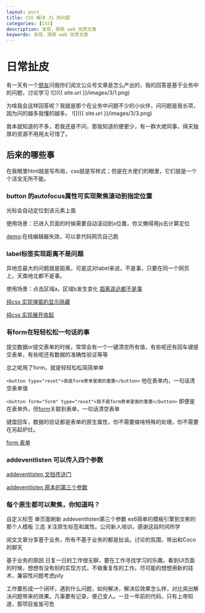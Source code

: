 ```yaml
---
layout: post
title: CSS 解决 JS 的问题
categories: [CSS]
description: 发现，探索 web 优质文章
keywords: 发现，探索 web 优质文章
---
```

# 日常扯皮

有一天有一个[朋友](https://github.com/chokcoco)问我你们阅文公众号文章是怎么产出的，我的回答是基于业务中的问题，讨论学习
![]({{ site.url }}/images/3/1.png)

为啥我会这样回答呢？我就是那个在业务中问题不少的小伙伴，问问题是我长项，因为问的越多我懂的越多。
![]({{ site.url }}/images/3/3.png)

我本就知道的不多，若我还是不问，那我知道的便更少，有一群大佬同事，得天独厚的资源不用用太可惜了。

## 后来的哪些事
在我眼里html就是写布局，css就是写样式；但是在大佬们的眼里，它们就是一个个活宝无所不能。
### button 的autofocus属性可实现聚焦滚动到指定位置
光标会自动定位到该元素上面

使用场景：已进入页面的时候需要自动滚动到x位置，你又懒得用js去计算定位

[demo](https://codepen.io/qingchuang/pen/WNoEEdJ):在线编辑器失效，可以拿代码网页自己跑

### label标签实现距离不是问题
异地恋最大的问题就是距离，可是这对label来说，不是事，只要在同一个网页上，天南地北都不是事。

使用场景：点击区域a，区域b发生变化
[距离遥远都不是事](https://codepen.io/qingchuang/pen/LYRBBZL)

[纯css 实现弹窗的显示隐藏](https://codepen.io/qingchuang/pen/yLaWmPv)

[纯css 实现展开收起](https://codepen.io/qingchuang/pen/WNoKXoR)


### 有form在轻轻松松一句话的事
提交数据or提交表单的时候，常常会有一个一键清空所有值，有些呢还有回车键提交表单，有些呢还有数据的准确性验证等等

总之呢用了form，就是轻轻松松简简单单

`<button type="reset">我是form表单里面的重置</button>` 他在表单内，一句话清空表单值

`<button form="form" type="reset">我不是form表单里面的重置</button>` 即便是在表单外，但[form](https://developer.mozilla.org/zh-CN/docs/Web/HTML/Element/button)关联到表单，一句话清空表单

键盘回车，数据的验证都是表单的原生属性，你不需要做啥特殊的处理，你不需要在另起炉灶。

[form 表单](https://codepen.io/qingchuang/pen/xxEJzeO)
### addeventlisten 可以传入四个参数

[addeventlisten 文档传送门](https://developer.mozilla.org/zh-CN/docs/Web/API/EventTarget/addEventListener)

[addeventlisten 原本的第三个参数](https://codepen.io/qingchuang/pen/qBqyVYG?editors=1111)

### 每个原生都可以聚焦，你知道吗？
自定义标签
单页面刷新
addeventlisten第三个参数
es6简单的模板引擎到文彬的那个人模板
三态
关注原生标签和属性。公司新人培训，感谢这段时间所学

阅文文章分享基于业务，所有不基于业务的都是扯谈。讨论的氛围，带出和Coco的聊天

基于业务的原因
日复一日的工作很无聊，要在工作寻找学习的乐趣，看到UI页面的时候，想想有没有别的实现方式，不做重复性的工作。尽可能的想想用新的技术，兼容性问题考虑pily

工作要形成一个闭环，遇到什么问题，如何解决，解决后效果怎么样，对比突出解决问题带来的效果。凡事要有记录，便己变人。一旦一年前的代码，只有上帝知道，那项目岌岌可危